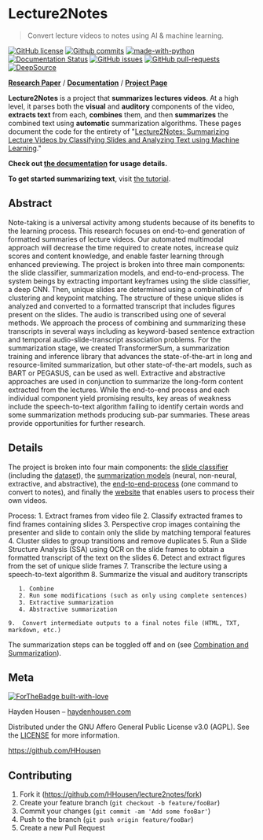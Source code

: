 # Lecture2Notes

> Convert lecture videos to notes using AI & machine learning.

[![GitHub license](https://img.shields.io/github/license/HHousen/lecture2notes.svg)](https://github.com/HHousen/lecture2notes/blob/master/LICENSE) [![Github commits](https://img.shields.io/github/last-commit/HHousen/lecture2notes.svg)](https://github.com/HHousen/lecture2notes/commits/master) [![made-with-python](https://img.shields.io/badge/Made%20with-Python-1f425f.svg)](https://www.python.org/) [![Documentation Status](https://readthedocs.org/projects/lecture2notes/badge/?version=latest)](https://lecture2notes.readthedocs.io/en/latest/?badge=latest) [![GitHub issues](https://img.shields.io/github/issues/HHousen/lecture2notes.svg)](https://GitHub.com/HHousen/lecture2notes/issues/) [![GitHub pull-requests](https://img.shields.io/github/issues-pr/HHousen/lecture2notes.svg)](https://GitHub.com/HHousen/lecture2notes/pull/) [![DeepSource](https://static.deepsource.io/deepsource-badge-light-mini.svg)](https://deepsource.io/gh/HHousen/lecture2notes/?ref=repository-badge)

**[Research Paper]()** / **[Documentation](https://lecture2notes.readthedocs.io/en/latest)** / **[Project Page](https://haydenhousen.com/projects/lecture2notes/)**

**Lecture2Notes** is a project that **summarizes lectures videos**. At a high level, it parses both the **visual** and **auditory** components of the video, **extracts text** from each, **combines** them, and then **summarizes** the combined text using **automatic** summarization algorithms. These pages document the code for the entirety of "[Lecture2Notes: Summarizing Lecture Videos by Classifying Slides and Analyzing Text using Machine Learning]()."

**Check out [the documentation](https://lecture2notes.readthedocs.io/en/latest) for usage details.**

**To get started summarizing text**, visit [the tutorial](https://lecture2notes.readthedocs.io/en/latest/getting-started/tutorial.html).

## Abstract

Note-taking is a universal activity among students because of its benefits to the learning process. This research focuses on end-to-end generation of formatted summaries of lecture videos. Our automated multimodal approach will decrease the time required to create notes, increase quiz scores and content knowledge, and enable faster learning through enhanced previewing. The project is broken into three main components: the slide classifier, summarization models, and end-to-end-process. The system beings by extracting important keyframes using the slide classifier, a deep CNN. Then, unique slides are determined using a combination of clustering and keypoint matching. The structure of these unique slides is analyzed and converted to a formatted transcript that includes figures present on the slides. The audio is transcribed using one of several methods. We approach the process of combining and summarizing these transcripts in several ways including as keyword-based sentence extraction and temporal audio-slide-transcript association problems. For the summarization stage, we created TransformerSum, a summarization training and inference library that advances the state-of-the-art in long and resource-limited summarization, but other state-of-the-art models, such as BART or PEGASUS, can be used as well. Extractive and abstractive approaches are used in conjunction to summarize the long-form content extracted from the lectures. While the end-to-end process and each individual component yield promising results, key areas of weakness include the speech-to-text algorithm failing to identify certain words and some summarization methods producing sub-par summaries. These areas provide opportunities for further research.

## Details

The project is broken into four main components: the [slide classifier](https://lecture2notes.readthedocs.io/en/latest/models/slide-classifier.html#sc-overview) (including the [dataset](https://lecture2notes.readthedocs.io/en/latest/dataset/general.html#dataset-general-information)), the [summarization models](https://lecture2notes.readthedocs.io/en/latest/models/summarizers.html#summarizers) (neural, non-neural, extractive, and abstractive), the [end-to-end-process](https://lecture2notes.readthedocs.io/en/latest/end-to-end/general.html#e2e-general-info) (one command to convert to notes), and finally the [website](https://lecture2notes.com>) that enables users to process their own videos.

Process:
    1. Extract frames from video file
    2. Classify extracted frames to find frames containing slides
    3. Perspective crop images containing the presenter and slide to contain only the slide by matching temporal features
    4. Cluster slides to group transitions and remove duplicates
    5. Run a Slide Structure Analysis (SSA) using OCR on the slide frames to obtain a formatted transcript of the text on the slides
    6. Detect and extract figures from the set of unique slide frames
    7. Transcribe the lecture using a speech-to-text algorithm
    8. Summarize the visual and auditory transcripts

       1. Combine
       2. Run some modifications (such as only using complete sentences)
       3. Extractive summarization
       4. Abstractive summarization

    9.  Convert intermediate outputs to a final notes file (HTML, TXT, markdown, etc.)

The summarization steps can be toggled off and on (see [Combination and Summarization](https://lecture2notes.readthedocs.io/en/latest/end-to-end/combination-summarization.html#e2e-summarization-approaches)).

## Meta

[![ForTheBadge built-with-love](https://ForTheBadge.com/images/badges/built-with-love.svg)](https://GitHub.com/HHousen/)

Hayden Housen – [haydenhousen.com](https://haydenhousen.com)

Distributed under the GNU Affero General Public License v3.0 (AGPL). See the [LICENSE](LICENSE) for more information.

<https://github.com/HHousen>

## Contributing

1. Fork it (<https://github.com/HHousen/lecture2notes/fork>)
2. Create your feature branch (`git checkout -b feature/fooBar`)
3. Commit your changes (`git commit -am 'Add some fooBar'`)
4. Push to the branch (`git push origin feature/fooBar`)
5. Create a new Pull Request
